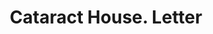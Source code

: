 ---
doi: 10.7916/D8NW0WB4
date_other: '1864'
date_other_textual: '1864'
form: correspondence
genre:
- Letters (correspondence)
name:
- Cataract House
object_in_context_url: https://biggert.cul.columbia.edu/items/view/ave_biggert_01172
subject_hierarchical_geographic:
- Niagara Falls, New York, United States
subject_name:
- Cataract House
title: Cataract House. Letter
sort_title: Cataract House. Letter
call_number: ave_biggert_01172
coordinates:
- 43.1,-79.01666666666667
pid: ave_biggert_01172
identifiers: ave_biggert_01172
thumbnail: https://derivativo-3.library.columbia.edu/iiif/2/ldpd:343497/full/!256,256/0/native.jpg
permalink: /biggert/ave_biggert_01172/
layout: iiif-image-page
---